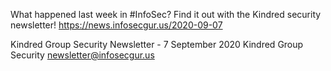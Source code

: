What happened last week in #InfoSec? Find it out with the Kindred security newsletter!
https://news.infosecgur.us/2020-09-07

Kindred Group Security Newsletter -  7 September 2020
Kindred Group Security
newsletter@infosecgur.us
